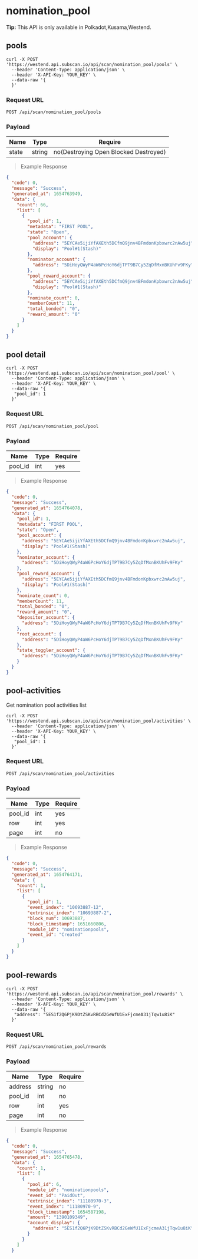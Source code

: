 # nomination_pool

**Tip:** This API is only available in Polkadot,Kusama,Westend.

## pools

```shell
curl -X POST 'https://westend.api.subscan.io/api/scan/nomination_pool/pools' \
  --header 'Content-Type: application/json' \
  --header 'X-API-Key: YOUR_KEY' \
  --data-raw '{
  }'
```

### Request URL

`POST /api/scan/nomination_pool/pools`

### Payload

| Name  | Type   | Require                               |
|-------|--------|---------------------------------------|
| state | string | no(Destroying Open Blocked Destroyed) |

> Example Response

```json
{
  "code": 0,
  "message": "Success",
  "generated_at": 1654763949,
  "data": {
    "count": 66,
    "list": [
      {
        "pool_id": 1,
        "metadata": "FIRST POOL",
        "state": "Open",
        "pool_account": {
          "address": "5EYCAe5ijiYfAXEth5DCfmQ9jnv4BFmdonKpbxwrc2nAw5uj",
          "display": "Pool#1(Stash)"
        },
        "nominator_account": {
          "address": "5DiHoyQWyP4aW6PcHoY6djTPT9B7Cy5ZqDfMxnBKUhFv9FKy"
        },
        "pool_reward_account": {
          "address": "5EYCAe5ijiYfAXEth5DCfmQ9jnv4BFmdonKpbxwrc2nAw5uj",
          "display": "Pool#1(Stash)"
        },
        "nominate_count": 0,
        "memberCount": 11,
        "total_bonded": "0",
        "reward_amount": "0"
      }
    ]
  }
}
```

## pool detail

```shell
curl -X POST 'https://westend.api.subscan.io/api/scan/nomination_pool/pool' \
  --header 'Content-Type: application/json' \
  --header 'X-API-Key: YOUR_KEY' \
  --data-raw '{
   "pool_id": 1
  }'
```

### Request URL

`POST /api/scan/nomination_pool/pool`

### Payload

| Name    | Type | Require |
|---------|------|---------|
| pool_id | int  | yes     |

> Example Response

```json
{
  "code": 0,
  "message": "Success",
  "generated_at": 1654764078,
  "data": {
    "pool_id": 1,
    "metadata": "FIRST POOL",
    "state": "Open",
    "pool_account": {
      "address": "5EYCAe5ijiYfAXEth5DCfmQ9jnv4BFmdonKpbxwrc2nAw5uj",
      "display": "Pool#1(Stash)"
    },
    "nominator_account": {
      "address": "5DiHoyQWyP4aW6PcHoY6djTPT9B7Cy5ZqDfMxnBKUhFv9FKy"
    },
    "pool_reward_account": {
      "address": "5EYCAe5ijiYfAXEth5DCfmQ9jnv4BFmdonKpbxwrc2nAw5uj",
      "display": "Pool#1(Stash)"
    },
    "nominate_count": 0,
    "memberCount": 11,
    "total_bonded": "0",
    "reward_amount": "0",
    "depositor_account": {
      "address": "5DiHoyQWyP4aW6PcHoY6djTPT9B7Cy5ZqDfMxnBKUhFv9FKy"
    },
    "root_account": {
      "address": "5DiHoyQWyP4aW6PcHoY6djTPT9B7Cy5ZqDfMxnBKUhFv9FKy"
    },
    "state_toggler_account": {
      "address": "5DiHoyQWyP4aW6PcHoY6djTPT9B7Cy5ZqDfMxnBKUhFv9FKy"
    }
  }
}
```



## pool-activities

Get nomination pool activities list

```shell
curl -X POST 'https://westend.api.subscan.io/api/scan/nomination_pool/activities' \
  --header 'Content-Type: application/json' \
  --header 'X-API-Key: YOUR_KEY' \
  --data-raw '{
   "pool_id": 1
  }'
```

### Request URL

`POST /api/scan/nomination_pool/activities`

### Payload

| Name    | Type | Require |
|---------|------|---------|
| pool_id | int  | yes     |
| row     | int  | yes     |
| page    | int  | no      |

> Example Response

```json
{
  "code": 0,
  "message": "Success",
  "generated_at": 1654764171,
  "data": {
    "count": 1,
    "list": [
      {
        "pool_id": 1,
        "event_index": "10693887-12",
        "extrinsic_index": "10693887-2",
        "block_num": 10693887,
        "block_timestamp": 1651660806,
        "module_id": "nominationpools",
        "event_id": "Created"
      }
    ]
  }
}
```

## pool-rewards

```shell
curl -X POST 'https://westend.api.subscan.io/api/scan/nomination_pool/rewards' \
  --header 'Content-Type: application/json' \
  --header 'X-API-Key: YOUR_KEY' \
  --data-raw '{
   "address": "5ES1f2Q6PjK9DtZSKvRBCd2GeWfU1ExFjcmeA31jTqw1u8iK"
  }'
```

### Request URL

`POST /api/scan/nomination_pool/rewards`

### Payload

| Name    | Type   | Require |
|---------|--------|---------|
| address | string | no      |
| pool_id | int    | no      |
| row     | int    | yes     |
| page    | int    | no      |

> Example Response

```json
{
  "code": 0,
  "message": "Success",
  "generated_at": 1654765478,
  "data": {
    "count": 1,
    "list": [
      {
        "pool_id": 6,
        "module_id": "nominationpools",
        "event_id": "PaidOut",
        "extrinsic_index": "11180970-3",
        "event_index": "11180970-9",
        "block_timestamp": 1654587198,
        "amount": "1390109349",
        "account_display": {
          "address": "5ES1f2Q6PjK9DtZSKvRBCd2GeWfU1ExFjcmeA31jTqw1u8iK"
        }
      }
    ]
  }
```